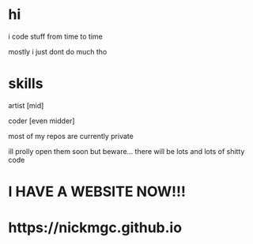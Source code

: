 <h1>hi</h1>
i code stuff from time to time
<p>mostly i just dont do much tho</p>

<h1>skills</h1>
artist [mid]

coder [even midder]
<p>most of my repos are currently private</p>
<p>ill prolly open them soon but beware... there will be lots and lots of shitty code</p>


<h1>I HAVE A WEBSITE NOW!!!</h1>
<h1>https://nickmgc.github.io</h1>
